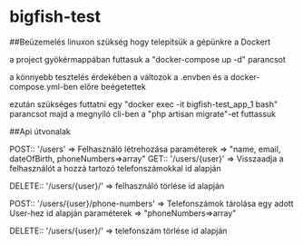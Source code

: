 # bigfish-test

##Beüzemelés linuxon
szükség hogy telepítsük a gépünkre a Dockert

a project gyökérmappában futtasuk a "docker-compose up -d" parancsot

a könnyebb tesztelés érdekében a változok a .envben és a docker-compose.yml-ben előre beégetettek

ezután szükséges futtatni egy "docker exec -it bigfish-test_app_1 bash" parancsot majd a megnyíló cli-ben a "php artisan migrate"-et futtassuk

##Api útvonalak

POST:: '/users' => Felhasználó létrehozása
                  paraméterek => "name, email, dateOfBirth, phoneNumbers=>array"
GET:: '/users/{user}' => Visszaadja a felhasználót a hozzá tartozó telefonszámokkal id alapján
    
DELETE:: '/users/{user}/' => felhasználó törlése id alapján

POST:: '/users/{user}/phone-numbers' => Telefonszámok tárolása egy adott User-hez id alapján
                                        paraméterek => "phoneNumbers=>array"
                                        
DELETE:: '/users/{user}/' => telefonszám törlése id alapján

